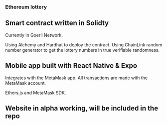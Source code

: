 ### Ethereum lottery

## Smart contract written in Solidty

Currently in Goerli Network.

Using Alchemy and Hardhat to deploy the contract. Using ChainLink random number generator to get the lottery numbers in true verifiable randomness.

## Mobile app built with React Native & Expo

Integrates with the MetaMask app. All transactions are made with the MetaMask account.

Ethers.js and MetaMask SDK.

## Website in alpha working, will be included in the repo